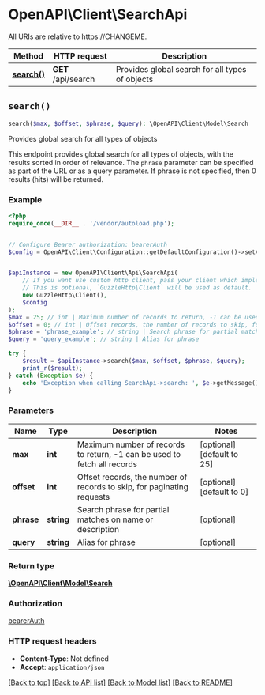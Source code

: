 # OpenAPI\Client\SearchApi

All URIs are relative to https://CHANGEME.

Method | HTTP request | Description
------------- | ------------- | -------------
[**search()**](SearchApi.md#search) | **GET** /api/search | Provides global search for all types of objects


## `search()`

```php
search($max, $offset, $phrase, $query): \OpenAPI\Client\Model\Search
```

Provides global search for all types of objects

This endpoint provides global search for all types of objects, with the results sorted in order of relevance.  The `phrase` parameter can be specified as part of the URL or as a query parameter. If phrase is not specified, then 0 results (hits) will be returned.

### Example

```php
<?php
require_once(__DIR__ . '/vendor/autoload.php');


// Configure Bearer authorization: bearerAuth
$config = OpenAPI\Client\Configuration::getDefaultConfiguration()->setAccessToken('YOUR_ACCESS_TOKEN');


$apiInstance = new OpenAPI\Client\Api\SearchApi(
    // If you want use custom http client, pass your client which implements `GuzzleHttp\ClientInterface`.
    // This is optional, `GuzzleHttp\Client` will be used as default.
    new GuzzleHttp\Client(),
    $config
);
$max = 25; // int | Maximum number of records to return, -1 can be used to fetch all records
$offset = 0; // int | Offset records, the number of records to skip, for paginating requests
$phrase = 'phrase_example'; // string | Search phrase for partial matches on name or description
$query = 'query_example'; // string | Alias for phrase

try {
    $result = $apiInstance->search($max, $offset, $phrase, $query);
    print_r($result);
} catch (Exception $e) {
    echo 'Exception when calling SearchApi->search: ', $e->getMessage(), PHP_EOL;
}
```

### Parameters

Name | Type | Description  | Notes
------------- | ------------- | ------------- | -------------
 **max** | **int**| Maximum number of records to return, -1 can be used to fetch all records | [optional] [default to 25]
 **offset** | **int**| Offset records, the number of records to skip, for paginating requests | [optional] [default to 0]
 **phrase** | **string**| Search phrase for partial matches on name or description | [optional]
 **query** | **string**| Alias for phrase | [optional]

### Return type

[**\OpenAPI\Client\Model\Search**](../Model/Search.md)

### Authorization

[bearerAuth](../../README.md#bearerAuth)

### HTTP request headers

- **Content-Type**: Not defined
- **Accept**: `application/json`

[[Back to top]](#) [[Back to API list]](../../README.md#endpoints)
[[Back to Model list]](../../README.md#models)
[[Back to README]](../../README.md)
